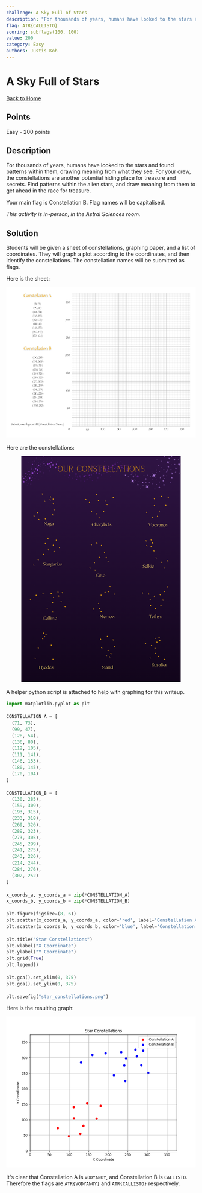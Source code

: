 ```yaml
---
challenge: A Sky Full of Stars
description: "For thousands of years, humans have looked to the stars and found patterns within them, drawing meaning from what they see. For your crew, the constellations are another potential hiding place for treasure and secrets. Find patterns within the alien stars, and draw meaning from them to get ahead in the race for treasure.\n\nYour main flag is Constellation B. Flag names will be capitalised.\n\n*This activity is in-person, in the Astral Sciences room.*"
flag: ATR{CALLISTO}
scoring: subflags(100, 100)
value: 200
category: Easy
authors: Justis Koh
---
```


# A Sky Full of Stars

[Back to Home](../../README.md)

## Points

Easy - 200 points

## Description

For thousands of years, humans have looked to the stars and found patterns within them, drawing meaning from what they see. For your crew, the constellations are another potential hiding place for treasure and secrets. Find patterns within the alien stars, and draw meaning from them to get ahead in the race for treasure.

Your main flag is Constellation B. Flag names will be capitalised.

*This activity is in-person, in the Astral Sciences room.*

## Solution

Students will be given a sheet of constellations, graphing paper, and a list of coordinates. They will graph a plot according to the coordinates, and then identify the constellations. The constellation names will be submitted as flags.

Here is the sheet:
<p align="center"><img src="graph.png" alt="Star Graph" height="400px" /></p>

Here are the constellations:
<p align="center"><img src="constellations.png" alt="Constellations" height="600px" /></p>

A helper python script is attached to help with graphing for this writeup.

```python
import matplotlib.pyplot as plt

CONSTELLATION_A = [
  (71, 73),
  (99, 47),
  (128, 54),
  (136, 80),
  (112, 105),
  (111, 141),
  (146, 153),
  (180, 145),
  (170, 104)
]

CONSTELLATION_B = [
  (130, 285),
  (159, 309),
  (193, 315),
  (233, 318),
  (269, 326),
  (289, 323),
  (273, 305),
  (245, 299),
  (241, 275),
  (243, 226),
  (214, 244),
  (284, 276),
  (302, 252)
]

x_coords_a, y_coords_a = zip(*CONSTELLATION_A)
x_coords_b, y_coords_b = zip(*CONSTELLATION_B)

plt.figure(figsize=(8, 6))
plt.scatter(x_coords_a, y_coords_a, color='red', label='Constellation A')
plt.scatter(x_coords_b, y_coords_b, color='blue', label='Constellation B')

plt.title("Star Constellations")
plt.xlabel("X Coordinate")
plt.ylabel("Y Coordinate")
plt.grid(True)
plt.legend()

plt.gca().set_xlim(0, 375)
plt.gca().set_ylim(0, 375)

plt.savefig("star_constellations.png")
```

Here is the resulting graph:

<p align="center"><img src="star_constellations.png" alt="Star Constellations" height="400px" /></p>

It's clear that Constellation A is `VODYANOY`, and Constellation B is `CALLISTO`.
Therefore the flags are `ATR{VODYANOY}` and `ATR{CALLISTO}` respectively.
